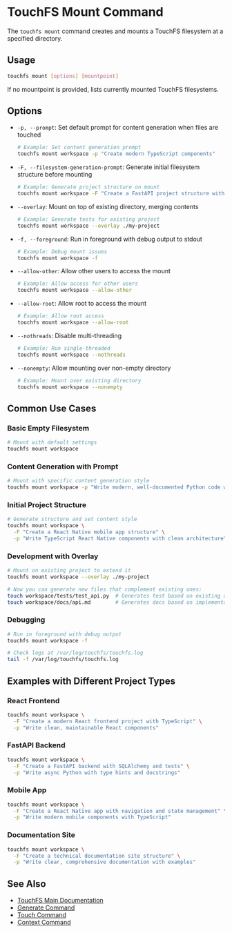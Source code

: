 # TouchFS Mount Command

The `touchfs mount` command creates and mounts a TouchFS filesystem at a specified directory.

## Usage

```bash
touchfs mount [options] [mountpoint]
```

If no mountpoint is provided, lists currently mounted TouchFS filesystems.

## Options

- `-p, --prompt`: Set default prompt for content generation when files are touched
  ```bash
  # Example: Set content generation prompt
  touchfs mount workspace -p "Create modern TypeScript components"
  ```

- `-F, --filesystem-generation-prompt`: Generate initial filesystem structure before mounting
  ```bash
  # Example: Generate project structure on mount
  touchfs mount workspace -F "Create a FastAPI project structure with tests"
  ```

- `--overlay`: Mount on top of existing directory, merging contents
  ```bash
  # Example: Generate tests for existing project
  touchfs mount workspace --overlay ./my-project
  ```

- `-f, --foreground`: Run in foreground with debug output to stdout
  ```bash
  # Example: Debug mount issues
  touchfs mount workspace -f
  ```

- `--allow-other`: Allow other users to access the mount
  ```bash
  # Example: Allow access for other users
  touchfs mount workspace --allow-other
  ```

- `--allow-root`: Allow root to access the mount
  ```bash
  # Example: Allow root access
  touchfs mount workspace --allow-root
  ```

- `--nothreads`: Disable multi-threading
  ```bash
  # Example: Run single-threaded
  touchfs mount workspace --nothreads
  ```

- `--nonempty`: Allow mounting over non-empty directory
  ```bash
  # Example: Mount over existing directory
  touchfs mount workspace --nonempty
  ```

## Common Use Cases

### Basic Empty Filesystem
```bash
# Mount with default settings
touchfs mount workspace
```

### Content Generation with Prompt
```bash
# Mount with specific content generation style
touchfs mount workspace -p "Write modern, well-documented Python code with type hints"
```

### Initial Project Structure
```bash
# Generate structure and set content style
touchfs mount workspace \
  -F "Create a React Native mobile app structure" \
  -p "Write TypeScript React Native components with clean architecture"
```

### Development with Overlay
```bash
# Mount on existing project to extend it
touchfs mount workspace --overlay ./my-project

# Now you can generate new files that complement existing ones:
touch workspace/tests/test_api.py  # Generates test based on existing api.py
touch workspace/docs/api.md        # Generates docs based on implementation
```

### Debugging
```bash
# Run in foreground with debug output
touchfs mount workspace -f

# Check logs at /var/log/touchfs/touchfs.log
tail -f /var/log/touchfs/touchfs.log
```

## Examples with Different Project Types

### React Frontend
```bash
touchfs mount workspace \
  -F "Create a modern React frontend project with TypeScript" \
  -p "Write clean, maintainable React components"
```

### FastAPI Backend
```bash
touchfs mount workspace \
  -F "Create a FastAPI backend with SQLAlchemy and tests" \
  -p "Write async Python with type hints and docstrings"
```

### Mobile App
```bash
touchfs mount workspace \
  -F "Create a React Native app with navigation and state management" \
  -p "Write modern mobile components with TypeScript"
```

### Documentation Site
```bash
touchfs mount workspace \
  -F "Create a technical documentation site structure" \
  -p "Write clear, comprehensive documentation with examples"
```

## See Also

- [TouchFS Main Documentation](../README.md)
- [Generate Command](generate.md)
- [Touch Command](touch.md)
- [Context Command](context.md)
